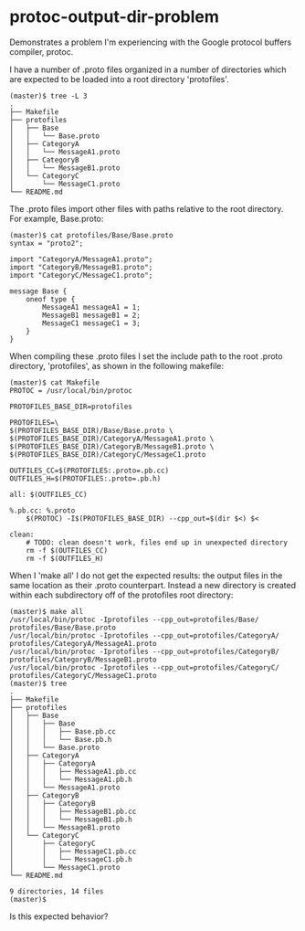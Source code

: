 # protoc-output-dir-problem
Demonstrates a problem I'm experiencing with the Google protocol buffers compiler, protoc.

I have a number of .proto files organized in a number of directories which are expected to be loaded into a root directory 'protofiles'. 

```
(master)$ tree -L 3
.
├── Makefile
├── protofiles
│   ├── Base
│   │   └── Base.proto
│   ├── CategoryA
│   │   └── MessageA1.proto
│   ├── CategoryB
│   │   └── MessageB1.proto
│   └── CategoryC
│       └── MessageC1.proto
└── README.md
```

The .proto files import other files with paths relative to the root directory. For example, Base.proto:

```
(master)$ cat protofiles/Base/Base.proto 
syntax = "proto2";

import "CategoryA/MessageA1.proto";
import "CategoryB/MessageB1.proto";
import "CategoryC/MessageC1.proto";

message Base {
    oneof type {
        MessageA1 messageA1 = 1;
        MessageB1 messageB1 = 2;
        MessageC1 messageC1 = 3;
    }
}
```

When compiling these .proto files I set the include path to the root .proto directory, 'protofiles', as shown in the following makefile:

```
(master)$ cat Makefile 
PROTOC = /usr/local/bin/protoc

PROTOFILES_BASE_DIR=protofiles

PROTOFILES=\
$(PROTOFILES_BASE_DIR)/Base/Base.proto \
$(PROTOFILES_BASE_DIR)/CategoryA/MessageA1.proto \
$(PROTOFILES_BASE_DIR)/CategoryB/MessageB1.proto \
$(PROTOFILES_BASE_DIR)/CategoryC/MessageC1.proto

OUTFILES_CC=$(PROTOFILES:.proto=.pb.cc)
OUTFILES_H=$(PROTOFILES:.proto=.pb.h)

all: $(OUTFILES_CC)

%.pb.cc: %.proto
	$(PROTOC) -I$(PROTOFILES_BASE_DIR) --cpp_out=$(dir $<) $<

clean:
	# TODO: clean doesn't work, files end up in unexpected directory
	rm -f $(OUTFILES_CC)
	rm -f $(OUTFILES_H)
```

When I 'make all' I do not get the expected results: the output files in the same location as their .proto counterpart. Instead a new directory is created within each subdirectory off of the protofiles root directory:
```
(master)$ make all
/usr/local/bin/protoc -Iprotofiles --cpp_out=protofiles/Base/ protofiles/Base/Base.proto
/usr/local/bin/protoc -Iprotofiles --cpp_out=protofiles/CategoryA/ protofiles/CategoryA/MessageA1.proto
/usr/local/bin/protoc -Iprotofiles --cpp_out=protofiles/CategoryB/ protofiles/CategoryB/MessageB1.proto
/usr/local/bin/protoc -Iprotofiles --cpp_out=protofiles/CategoryC/ protofiles/CategoryC/MessageC1.proto
(master)$ tree
.
├── Makefile
├── protofiles
│   ├── Base
│   │   ├── Base
│   │   │   ├── Base.pb.cc
│   │   │   └── Base.pb.h
│   │   └── Base.proto
│   ├── CategoryA
│   │   ├── CategoryA
│   │   │   ├── MessageA1.pb.cc
│   │   │   └── MessageA1.pb.h
│   │   └── MessageA1.proto
│   ├── CategoryB
│   │   ├── CategoryB
│   │   │   ├── MessageB1.pb.cc
│   │   │   └── MessageB1.pb.h
│   │   └── MessageB1.proto
│   └── CategoryC
│       ├── CategoryC
│       │   ├── MessageC1.pb.cc
│       │   └── MessageC1.pb.h
│       └── MessageC1.proto
└── README.md

9 directories, 14 files
(master)$
```

Is this expected behavior?

